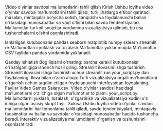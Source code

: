 Video o'yinlar savdosi ma'lumotlarini tahlil qilish
Kirish
Ushbu loyiha video o'yinlar savdosi ma'lumotlarini tahlil qiladi, turli jihatlarga e'tibor qaratadi, masalan, mintaqalar bo'yicha sotish, tanqidchi va foydalanuvchi ballari o'rtasidagi munosabatlar va vaqt o'tishi bilan savdo tendentsiyalari. Ma'lumotlar turli xil syujetlar yordamida vizualizatsiya qilinadi, bu esa tushunchalarni olishni osonlashtiradi.

Ishlatilgan kutubxonalar
pandas
seaborn
matplotlib
numpy
sklearn
streamlit
re
Ma'lumotlarni yuklash va tozalash
Ma'lumotlar yuklanmoqda
Ma'lumotlar CSV faylidan pandas yordamida yuklanadi.

Qanday ishlatish
Bog'liqlarni o'rnating: barcha kerakli kutubxonalar o'rnatilganligiga ishonch hosil qiling.
Streamlit ilovasini ishga tushirish: Streamlit ilovasini ishga tushirish uchun streamlit run your_script.py dan foydalaning.
Ilova bilan o'zaro aloqa: Turli vizualizatsiya orqali ma'lumotlarni o'rganish uchun taqdim etilgan foydalanuvchi interfeysidan foydalaning.
Fayllar
Video Games Salary.csv: Video oʻyinlar savdosi haqidagi maʼlumotlarni oʻz ichiga olgan maʼlumotlar toʻplami.
your_script.py: Ma'lumotlarni yuklash, tozalash, o'zgartirish va vizualizatsiya kodini o'z ichiga olgan asosiy skript fayli.
Xulosa
Ushbu loyiha video o'yinlar savdosi ma'lumotlarini har tomonlama tahlil qiladi, savdo tendentsiyalari, mintaqaviy taqsimotlar va ballar va savdolar o'rtasidagi munosabatlar haqida tushuncha beradi. Interaktiv vizualizatsiya ma'lumotlarni o'rganish va tushunishni osonlashtiradi.